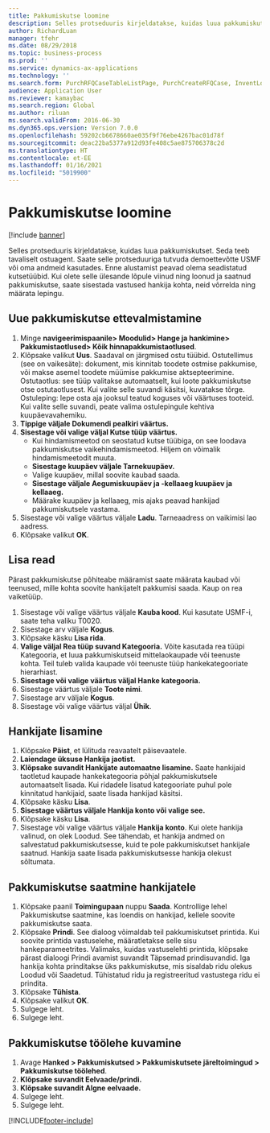 ```yaml
---
title: Pakkumiskutse loomine
description: Selles protseduuris kirjeldatakse, kuidas luua pakkumiskutset.
author: RichardLuan
manager: tfehr
ms.date: 08/29/2018
ms.topic: business-process
ms.prod: ''
ms.service: dynamics-ax-applications
ms.technology: ''
ms.search.form: PurchRFQCaseTableListPage, PurchCreateRFQCase, InventLocationIdLookup, PurchRFQCaseTable, InventItemIdLookupSimple, EcoResCategorySingleLookup, UnitOfMeasureLookup, PurchRFQEditLines, PurchRFQEditLinesPrintOptions, VendRFQJournal, SrsReportViewerForm
audience: Application User
ms.reviewer: kamaybac
ms.search.region: Global
ms.author: riluan
ms.search.validFrom: 2016-06-30
ms.dyn365.ops.version: Version 7.0.0
ms.openlocfilehash: 59202cb6678660ae035f9f76ebe4267bac01d78f
ms.sourcegitcommit: deac22ba5377a912d93fe408c5ae875706378c2d
ms.translationtype: HT
ms.contentlocale: et-EE
ms.lasthandoff: 01/16/2021
ms.locfileid: "5019900"
---
```

# <a name="create-a-request-for-quotation"></a>Pakkumiskutse loomine

[!include [banner](../../includes/banner.md)]

Selles protseduuris kirjeldatakse, kuidas luua pakkumiskutset. Seda teeb tavaliselt ostuagent. Saate selle protseduuriga tutvuda demoettevõtte USMF või oma andmeid kasutades. Enne alustamist peavad olema seadistatud kutsetüübid. Kui olete selle ülesande lõpule viinud ning loonud ja saatnud pakkumiskutse, saate sisestada vastused hankija kohta, neid võrrelda ning määrata lepingu.


## <a name="prepare-a-new-rfq"></a>Uue pakkumiskutse ettevalmistamine
1. Minge **navigeerimispaanile> Moodulid> Hange ja hankimine> Pakkumistaotlused> Kõik hinnapakkumistaotlused**.
2. Klõpsake valikut **Uus**.
    Saadaval on järgmised ostu tüübid. Ostutellimus (see on vaikesäte): dokument, mis kinnitab toodete ostmise pakkumise, või makse asemel toodete müümise pakkumise aktsepteerimine. Ostutaotlus: see tüüp valitakse automaatselt, kui loote pakkumiskutse otse ostutaotlusest. Kui valite selle suvandi käsitsi, kuvatakse tõrge. Ostuleping: lepe osta aja jooksul teatud koguses või väärtuses tooteid. Kui valite selle suvandi, peate valima ostulepingule kehtiva kuupäevavahemiku.  
3. **Tippige väljale Dokumendi pealkiri väärtus.**
4. **Sisestage või valige väljal Kutse tüüp väärtus.**
    + Kui hindamismeetod on seostatud kutse tüübiga, on see loodava pakkumiskutse vaikehindamismeetod. Hiljem on võimalik hindamismeetodit muuta.  
    + **Sisestage kuupäev väljale Tarnekuupäev.**  
    + Valige kuupäev, millal soovite kaubad saada.  
    + **Sisestage väljale Aegumiskuupäev ja -kellaaeg kuupäev ja kellaaeg.**  
    + Määrake kuupäev ja kellaaeg, mis ajaks peavad hankijad pakkumiskutsele vastama.  
5. Sisestage või valige väärtus väljale **Ladu**. Tarneaadress on vaikimisi lao aadress.  
6. Klõpsake valikut **OK**.

## <a name="add-lines"></a>Lisa read

Pärast pakkumiskutse põhiteabe määramist saate määrata kaubad või teenused, mille kohta soovite hankijatelt pakkumisi saada. Kaup on rea vaiketüüp.

1. Sisestage või valige väärtus väljale **Kauba kood**. Kui kasutate USMF-i, saate teha valiku T0020.  
2. Sisestage arv väljale **Kogus**.
3. Klõpsake käsku **Lisa rida**.
4. **Valige väljal Rea tüüp suvand Kategooria.** Võite kasutada rea tüüpi Kategooria, et luua pakkumiskutseid mittelaokaupade või teenuste kohta. Teil tuleb valida kaupade või teenuste tüüp hankekategooriate hierarhiast.  
5. **Sisestage või valige väärtus väljal Hanke kategooria.**
6. Sisestage väärtus väljale **Toote nimi**.
7. Sisestage arv väljale **Kogus**.
8. Sisestage või valige väärtus väljal **Ühik**.

## <a name="add-vendors"></a>Hankijate lisamine
1. Klõpsake **Päist**, et lülituda reavaatelt päisevaatele. 
2. **Laiendage üksuse Hankija jaotist.**
3. **Klõpsake suvandit Hankijate automaatne lisamine.** Saate hankijaid taotletud kaupade hankekategooria põhjal pakkumiskutsele automaatselt lisada. Kui ridadele lisatud kategooriate puhul pole kinnitatud hankijaid, saate lisada hankijad käsitsi.  
4. Klõpsake käsku **Lisa**.
5. **Sisestage väärtus väljale Hankija konto või valige see.**
6. Klõpsake käsku **Lisa**.
7. Sisestage või valige väärtus väljale **Hankija konto**. Kui olete hankija valinud, on olek Loodud. See tähendab, et hankija andmed on salvestatud pakkumiskutsesse, kuid te pole pakkumiskutset hankijale saatnud. Hankija saate lisada pakkumiskutsesse hankija olekust sõltumata.  

## <a name="send-the-rfq-to-vendors"></a>Pakkumiskutse saatmine hankijatele
1. Klõpsake paanil **Toimingupaan** nuppu **Saada**. Kontrollige lehel Pakkumiskutse saatmine, kas loendis on hankijad, kellele soovite pakkumiskutse saata.  
2. Klõpsake **Prindi**. See dialoog võimaldab teil pakkumiskutset printida. Kui soovite printida vastuselehe, määratletakse selle sisu hankeparameetrites. Valimaks, kuidas vastuselehti printida, klõpsake pärast dialoogi Prindi avamist suvandit Täpsemad prindisuvandid. Iga hankija kohta prinditakse üks pakkumiskutse, mis sisaldab ridu olekus Loodud või Saadetud. Tühistatud ridu ja registreeritud vastustega ridu ei prindita.   
3. Klõpsake **Tühista**.
4. Klõpsake valikut **OK**.
5. Sulgege leht.
6. Sulgege leht.

## <a name="view-the-rfq-journal"></a>Pakkumiskutse töölehe kuvamine
1. Avage **Hanked > Pakkumiskutsed > Pakkumiskutsete järeltoimingud > Pakkumiskutse töölehed**.
2. **Klõpsake suvandit Eelvaade/prindi.**
3. **Klõpsake suvandit Algne eelvaade.**
4. Sulgege leht.
5. Sulgege leht.



[!INCLUDE[footer-include](../../../includes/footer-banner.md)]
